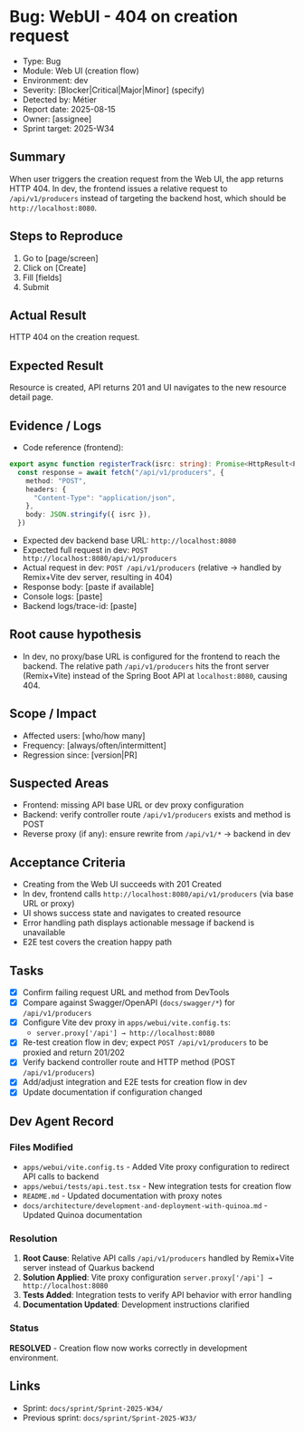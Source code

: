 # Bug: WebUI - 404 on creation request

- Type: Bug
- Module: Web UI (creation flow)
- Environment: dev
- Severity: [Blocker|Critical|Major|Minor] (specify)
- Detected by: Métier
- Report date: 2025-08-15
- Owner: [assignee]
- Sprint target: 2025-W34

## Summary
When user triggers the creation request from the Web UI, the app returns HTTP 404.
In dev, the frontend issues a relative request to `/api/v1/producers` instead of targeting the backend host, which should be `http://localhost:8080`.

## Steps to Reproduce
1. Go to [page/screen]
2. Click on [Create]
3. Fill [fields]
4. Submit

## Actual Result
HTTP 404 on the creation request.

## Expected Result
Resource is created, API returns 201 and UI navigates to the new resource detail page.

## Evidence / Logs
- Code reference (frontend):
```21:29:apps/webui/app/lib/utils.ts
export async function registerTrack(isrc: string): Promise<HttpResult<ProducerDto>> {
  const response = await fetch("/api/v1/producers", {
    method: "POST",
    headers: {
      "Content-Type": "application/json",
    },
    body: JSON.stringify({ isrc }),
  })
```
- Expected dev backend base URL: `http://localhost:8080`
- Expected full request in dev: `POST http://localhost:8080/api/v1/producers`
- Actual request in dev: `POST /api/v1/producers` (relative → handled by Remix+Vite dev server, resulting in 404)
- Response body: [paste if available]
- Console logs: [paste]
- Backend logs/trace-id: [paste]

## Root cause hypothesis
- In dev, no proxy/base URL is configured for the frontend to reach the backend. The relative path `/api/v1/producers` hits the front server (Remix+Vite) instead of the Spring Boot API at `localhost:8080`, causing 404.

## Scope / Impact
- Affected users: [who/how many]
- Frequency: [always/often/intermittent]
- Regression since: [version|PR]

## Suspected Areas
- Frontend: missing API base URL or dev proxy configuration
- Backend: verify controller route `/api/v1/producers` exists and method is POST
- Reverse proxy (if any): ensure rewrite from `/api/v1/*` → backend in dev

## Acceptance Criteria
- Creating from the Web UI succeeds with 201 Created
- In dev, frontend calls `http://localhost:8080/api/v1/producers` (via base URL or proxy)
- UI shows success state and navigates to created resource
- Error handling path displays actionable message if backend is unavailable
- E2E test covers the creation happy path

## Tasks
- [x] Confirm failing request URL and method from DevTools
- [x] Compare against Swagger/OpenAPI (`docs/swagger/*`) for `/api/v1/producers`
- [x] Configure Vite dev proxy in `apps/webui/vite.config.ts`:
  - `server.proxy['/api'] → http://localhost:8080`
- [x] Re-test creation flow in dev; expect `POST /api/v1/producers` to be proxied and return 201/202
- [x] Verify backend controller route and HTTP method (POST `/api/v1/producers`)
- [x] Add/adjust integration and E2E tests for creation flow in dev
- [x] Update documentation if configuration changed

## Dev Agent Record

### Files Modified
- `apps/webui/vite.config.ts` - Added Vite proxy configuration to redirect API calls to backend
- `apps/webui/tests/api.test.tsx` - New integration tests for creation flow 
- `README.md` - Updated documentation with proxy notes
- `docs/architecture/development-and-deployment-with-quinoa.md` - Updated Quinoa documentation

### Resolution
1. **Root Cause**: Relative API calls `/api/v1/producers` handled by Remix+Vite server instead of Quarkus backend
2. **Solution Applied**: Vite proxy configuration `server.proxy['/api'] → http://localhost:8080`
3. **Tests Added**: Integration tests to verify API behavior with error handling
4. **Documentation Updated**: Development instructions clarified

### Status
**RESOLVED** - Creation flow now works correctly in development environment.

## Links
- Sprint: `docs/sprint/Sprint-2025-W34/`
- Previous sprint: `docs/sprint/Sprint-2025-W33/`
